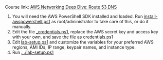 Course link: [AWS Networking Deep Dive: Route 53 DNS](https://pluralsight.pxf.io/n1jM96)

1. You will need the AWS PowerShell SDK installed and loaded. Run [install-awspowershell.ps1](/install-awspowershell.ps1) as root/administrator to take care of this, or do it manually.
2. Edit the file [_credentials.ps1](_credentials.ps1), replace the AWS secret key and access key with your own, and save the file as credentials.ps1
3. Edit [lab-setup.ps1](lab-setup.ps1) and customize the variables for your preferred AWS regions, AMI IDs, IP range, keypair names, and instance type.
4. Run [. ./lab-setup.ps1](lab-setup.ps1)
